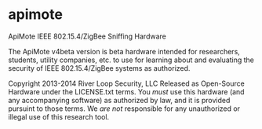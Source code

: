 apimote
=======

ApiMote IEEE 802.15.4/ZigBee Sniffing Hardware

The ApiMote v4beta version is beta hardware intended for researchers,
students, utility companies, etc. to use for learning about and 
evaluating the security of IEEE 802.15.4/ZigBee systems as authorized.

Copyright 2013-2014 River Loop Security, LLC
Released as Open-Source Hardware under the LICENSE.txt terms.
You *must* use this hardware (and any accompanying software) as authorized
by law, and it is provided pursuint to those terms. We *are not* responsible
for any unauthorized or illegal use of this research tool.


